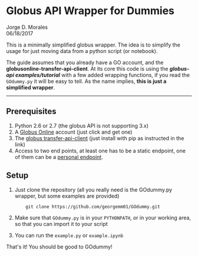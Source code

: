 Globus API Wrapper for Dummies
===
Jorge D. Morales<br>
06/18/2017<br>

This is a minimally simplified globus wrapper. The idea is to simplify the usage for just moving data from a python script (or notebook). 

The guide assumes that you already have a GO account, and the **globusonline-transfer-api-client**. 
At its core this code is using the ***globus-api examples/tutorial*** with a few added wrapping functions, if you read the ```GOdummy.py``` it will be easy to tell. As the name implies, **this is just a simplified wrapper**. 


---
## Prerequisites

1. Python 2.6 or 2.7 (the globus API is not supporting 3.x)
2. A [Globus Online](https://www.globus.org/app/account) account (just click and get one)
3. The [globus transfer-api-client](https://github.com/globusonline/transfer-api-client-python) (just install with pip as instructed in the link)
4. Access to two end points, at least one has to be a static endpoint, one of them can be a [personal endpoint](https://www.globus.org/globus-connect-personal).

## Setup

1. Just clone the repository (all you really need is the GOdummy.py wrapper, but some examples are provided)
	``` 
        git clone https://github.com/georgemm01/GOdummy.git
	```
    
2. Make sure that ```GOdummy.py``` is in your ```PYTHONPATH```, or in your working area, so that you can import it to your script

3. You can run the ```example.py``` or ```example.ipynb```

That's it! You should be good to GOdummy!


